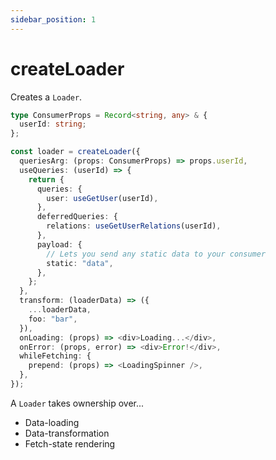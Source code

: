 ```yaml
---
sidebar_position: 1
---
```


# createLoader

Creates a `Loader`.

```typescript title="example.ts"
type ConsumerProps = Record<string, any> & {
  userId: string;
};

const loader = createLoader({
  queriesArg: (props: ConsumerProps) => props.userId,
  useQueries: (userId) => {
    return {
      queries: {
        user: useGetUser(userId),
      },
      deferredQueries: {
        relations: useGetUserRelations(userId),
      },
      payload: {
        // Lets you send any static data to your consumer
        static: "data",
      },
    };
  },
  transform: (loaderData) => ({
    ...loaderData,
    foo: "bar",
  }),
  onLoading: (props) => <div>Loading...</div>,
  onError: (props, error) => <div>Error!</div>,
  whileFetching: {
    prepend: (props) => <LoadingSpinner />,
  },
});
```

A `Loader` takes ownership over...

- Data-loading
- Data-transformation
- Fetch-state rendering
